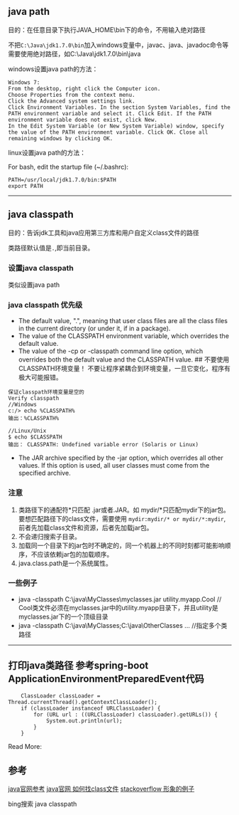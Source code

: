 ## java path
目的：在任意目录下执行JAVA_HOME\bin下的命令，不用输入绝对路径

不把`C:\Java\jdk1.7.0\bin`加入windows变量中，javac、java、javadoc命令等需要使用绝对路径，如C:\Java\jdk1.7.0\bin\java

windows设置java path的方法：
```
Windows 7:
From the desktop, right click the Computer icon.
Choose Properties from the context menu.
Click the Advanced system settings link.
Click Environment Variables. In the section System Variables, find the PATH environment variable and select it. Click Edit. If the PATH environment variable does not exist, click New.
In the Edit System Variable (or New System Variable) window, specify the value of the PATH environment variable. Click OK. Close all remaining windows by clicking OK.
```

linux设置java path的方法：

For bash, edit the startup file (~/.bashrc):
```
PATH=/usr/local/jdk1.7.0/bin:$PATH
export PATH
```


---

## java classpath
目的：告诉jdk工具和java应用第三方库和用户自定义class文件的路径

类路径默认值是`.`,即当前目录。

### 设置java classpath
类似设置java path

### java classpath 优先级
* The default value, ".", meaning that user class files are all the class files in the current directory (or under it, if in a package).
* The value of the CLASSPATH environment variable, which overrides the default value.
* The value of the -cp or -classpath command line option, which overrides both the default value and the CLASSPATH value. ## 不要使用CLASSPATH环境变量！ 不要让程序紧耦合到环境变量，一旦它变化，程序有极大可能报错。
```
保证classpath环境变量是空的
Verify classpath
//Windows
c:/> echo %CLASSPATH% 
输出：%CLASSPATH% 
 
//Linux/Unix
$ echo $CLASSPATH
输出： CLASSPATH: Undefined variable error (Solaris or Linux) 
```
* The JAR archive specified by the -jar option, which overrides all other values. If this option is used, all user classes must come from the specified archive.
  
### 注意
1. 类路径下的通配符*只匹配 .jar或者.JAR。如 mydir/*只匹配mydir下的jar包。要想匹配路径下的class文件，需要使用 `mydir:mydir/* or mydir/*:mydir`,前者先加载class文件和资源，后者先加载jar包。
2. 不会递归搜索子目录。
3. 加载同一个目录下的jar包时不确定的，同一个机器上的不同时刻都可能影响顺序，不应该依赖jar包的加载顺序。
4. java.class.path是一个系统属性。

### 一些例子
* java -classpath C:\java\MyClasses\myclasses.jar utility.myapp.Cool  // Cool类文件必须在myclasses.jar中的utility.myapp目录下，并且utility是myclasses.jar下的一个顶级目录
* java -classpath C:\java\MyClasses;C:\java\OtherClasses ... //指定多个类路径

-------------------
## 打印java类路径 参考spring-boot ApplicationEnvironmentPreparedEvent代码

		ClassLoader classLoader = Thread.currentThread().getContextClassLoader();
		if (classLoader instanceof URLClassLoader) {
			for (URL url : ((URLClassLoader) classLoader).getURLs()) {
				System.out.println(url);
			}
		}

	 




Read More:
## 参考
[java官网参考](https://docs.oracle.com/javase/tutorial/essential/environment/paths.html)
[java官网 如何找class文件](https://docs.oracle.com/javase/8/docs/technotes/tools/windows/classpath.html)
[stackoverflow 形象的例子](https://stackoverflow.com/questions/2396493/what-is-a-classpath)

bing搜索 java classpath

